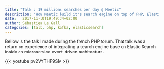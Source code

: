 ```yaml
---
title: "Talk : 19 millions searches per day @ Meetic"
description: "How Meetic build it's search engine on top of PHP, ElasticSearch and Kafka"
date:   2017-11-10T19:49:34+02:00
author: Sébastien Le Gall
categories: [talk, php, kafka, elasticsearch]
---
```


Bellow is the talk I made during the french PHP forum. That talk was a return on experience of integrating a search engine base on Elastic Search inside an microservice event-driven architecture.

{{< youtube pv2VYTHF9SM >}}